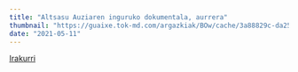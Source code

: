 ```yaml
---
title: "Altsasu Auziaren inguruko dokumentala, aurrera"
thumbnail: "https://guaixe.tok-md.com/argazkiak/BOw/cache/3a88829c-da25-415a-b144-48b413c08229_tokikom_735x413.jpg"
date: "2021-05-11"
---
```

[Irakurri](https://guaixe.eus/altsasu/1620719660797-altsasu-auziaren-inguruko-dokumentala-aurrera)
